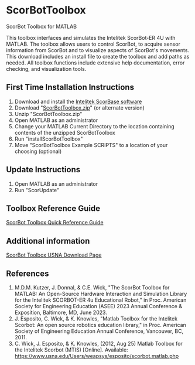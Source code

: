 # ScorBotToolbox
ScorBot Toolbox for MATLAB

This toolbox interfaces and simulates the Intelitek ScorBot-ER 4U with MATLAB. The toolbox allows users to control ScorBot, to acquire sensor information from ScorBot and to visualize aspects of ScorBot's movements. This download includes an install file to create the toolbox and add paths as needed. All toolbox functions include extensive help documentation, error checking, and visualization tools. 

## First Time Installation Instructions
1. Download and install the [Intelitek ScorBase software](https://downloads.intelitek.com/Software/Robotics/ER-4u/)
2. Download "[ScorBotToolbox.zip](https://github.com/kutzer/ScorBotToolbox/archive/refs/heads/master.zip)" (or alternate version)
3. Unzip "ScorBotToolbox.zip"
4. Open MATLAB as an administrator
5. Change your MATLAB Current Directory to the location containing contents of the unzipped ScorBotToolbox
6. Run "installScorBotToolbox"
7. Move "ScorBotToolbox Example SCRIPTS" to a location of your choosing (optional)

## Update Instructions
1. Open MATLAB as an administrator
2. Run "ScorUpdate"

## Toolbox Reference Guide
[ScorBot Toolbox Quick Reference Guide](https://www.usna.edu/Users/weaprcon/kutzer/_files/documents/ScorBot%20Toolbox%20Quick%20Reference%20Guide.pdf) 

## Additional information
[ScorBot Toolbox USNA Download Page](https://www.usna.edu/Users/weaprcon/kutzer/_Code-Development/ScorBot_Toolbox.php)

## References
1. M.D.M. Kutzer, J. Donnal, & C.E. Wick, "The ScorBot Toolbox for MATLAB: An Open-Source Hardware Interaction and Simulation Library for the Intelitek SCORBOT-ER 4u Educational Robot," in Proc. American Society for Engineering Education (ASEE) 2023 Annual Conference & Exposition, Baltimore, MD, June 2023.
2. J. Esposito, C. Wick, & K. Knowles, "Matlab Toolbox for the Intelitek Scorbot: An open source robotics education library," in Proc. American Society of Engineering Education Annual Conference, Vancouver, BC, 2011.
3. C. Wick, J. Esposito, & K. Knowles, (2012, Aug 25) Matlab Toolbox for the Intelitek Scorbot (MTIS) [Online]. Available: https://www.usna.edu/Users/weapsys/esposito/scorbot.matlab.php
